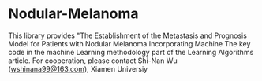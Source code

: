 # Nodular-Melanoma

This library provides "The Establishment of the Metastasis and Prognosis Model for Patients with Nodular Melanoma Incorporating Machine The key code in the machine Learning methodology part of the Learning Algorithms article. For cooperation, please contact Shi-Nan Wu (wshinana99@163.com), Xiamen Universiy
